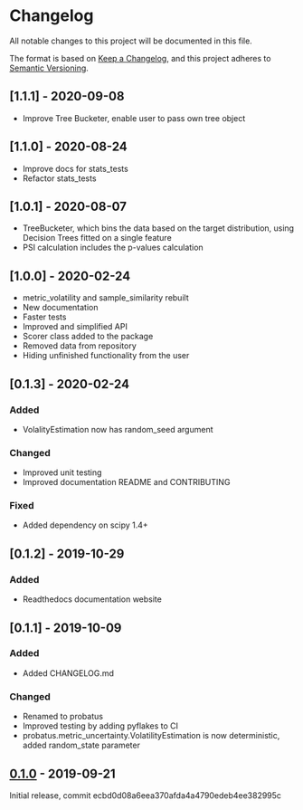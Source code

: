 # Changelog

All notable changes to this project will be documented in this file.

The format is based on [Keep a Changelog](https://keepachangelog.com/en/1.0.0/),
and this project adheres to [Semantic Versioning](https://semver.org/spec/v2.0.0.html).

## [1.1.1] - 2020-09-08
- Improve Tree Bucketer, enable user to pass own tree object

## [1.1.0] - 2020-08-24
- Improve docs for stats_tests
- Refactor stats_tests

## [1.0.1] - 2020-08-07
- TreeBucketer, which bins the data based on the target distribution, using Decision Trees fitted on a single feature
- PSI calculation includes the p-values calculation

## [1.0.0] - 2020-02-24
- metric_volatility and sample_similarity rebuilt
- New documentation
- Faster tests
- Improved and simplified API
- Scorer class added to the package
- Removed data from repository
- Hiding unfinished functionality from the user

## [0.1.3] - 2020-02-24

### Added

- VolalityEstimation now has random_seed argument

### Changed

- Improved unit testing
- Improved documentation README and CONTRIBUTING

### Fixed

- Added dependency on scipy 1.4+

## [0.1.2] - 2019-10-29
### Added

- Readthedocs documentation website

## [0.1.1] - 2019-10-09

### Added

- Added CHANGELOG.md

### Changed 

- Renamed to probatus
- Improved testing by adding pyflakes to CI
- probatus.metric_uncertainty.VolatilityEstimation is now deterministic, added random_state parameter 

## [0.1.0] - 2019-09-21

Initial release, commit ecbd0d08a6eea370afda4a4790edeb4ee382995c

[Unreleased]: https://gitlab.com/ing_rpaa/probatus/compare/ecbd0d08a6eea370afda4a4790edeb4ee382995c...master
[0.1.0]: https://gitlab.com/ing_rpaa/probatus/commit/ecbd0d08a6eea370afda4a4790edeb4ee382995c
